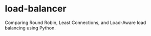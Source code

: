 # load-balancer
Comparing Round Robin, Least Connections, and Load-Aware load balancing using Python.
